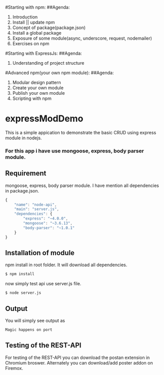 #Starting with npm: 
##Agenda: 
1.  Introduction
2.  Install || update npm
3.  Concept of package(package.json)
4.  Install a global package
5.  Exposure of some module(async, underscore, request, nodemailer)
6.  Exercises on npm

#Starting with ExpressJs: 
##Agenda: 
1.  Understanding of project structure
 
#Advanced npm(your own npm module): 
##Agenda: 
1.  Modular design pattern
2.  Create your own module
3.  Publish your own module
4.  Scripting with npm


expressModDemo
==============

This is a simple appication to demonstrate the basic CRUD using express module in nodejs. 


### For this app i have use mongoose, express, body parser module. 

Requirement
------------
mongoose, express, body parser module. I have mention all dependencies in package.json.

``` javascript
{
    "name": "node-api",
    "main": "server.js",
    "dependencies": {
        "express": "~4.0.0",
        "mongoose": "~3.6.13",
        "body-parser": "~1.0.1"
    }
}
```

Installation of module
------------
npm install in root folder. It will download all dependencies.

``` bash
$ npm install
```
now simply test api use server.js file. 

``` bash
$ node server.js 
```
Output
-------
You will simply see output as

``` bash
Magic happens on port
```
Testing of the REST-API
------------
For testing of the REST-API you can download the postan extension in Chromium broswer. Alternately you can download/add poster addon on Firemox.


[NodeJS]: http://nodejs.org
